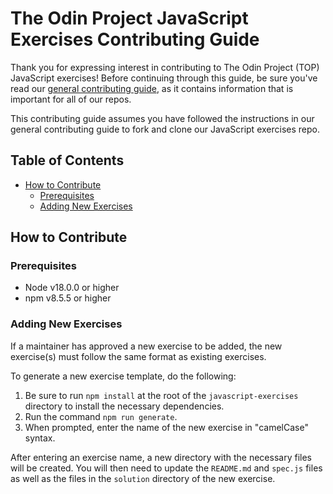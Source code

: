 # The Odin Project JavaScript Exercises Contributing Guide

Thank you for expressing interest in contributing to The Odin Project (TOP) JavaScript exercises! Before continuing through this guide, be sure you've read our [general contributing guide](https://github.com/TheOdinProject/.github/blob/main/CONTRIBUTING.md), as it contains information that is important for all of our repos.

This contributing guide assumes you have followed the instructions in our general contributing guide to fork and clone our JavaScript exercises repo.

## Table of Contents

- [How to Contribute](#how-to-contribute)
  - [Prerequisites](#prerequisites)
  - [Adding New Exercises](#adding-new-exercises)

## How to Contribute

### Prerequisites

- Node v18.0.0 or higher
- npm v8.5.5 or higher

### Adding New Exercises

If a maintainer has approved a new exercise to be added, the new exercise(s) must follow the same format as existing exercises.

To generate a new exercise template, do the following:

1. Be sure to run `npm install` at the root of the `javascript-exercises` directory to install the necessary dependencies.
2. Run the command `npm run generate`.
3. When prompted, enter the name of the new exercise in "camelCase" syntax.

After entering an exercise name, a new directory with the necessary files will be created. You will then need to update the `README.md` and `spec.js` files as well as the files in the `solution` directory of the new exercise.

